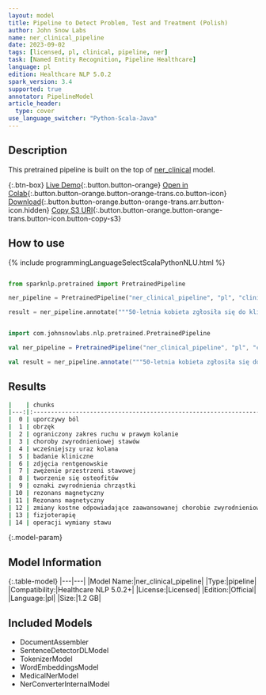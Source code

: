 ```yaml
---
layout: model
title: Pipeline to Detect Problem, Test and Treatment (Polish)
author: John Snow Labs
name: ner_clinical_pipeline
date: 2023-09-02
tags: [licensed, pl, clinical, pipeline, ner]
task: [Named Entity Recognition, Pipeline Healthcare]
language: pl
edition: Healthcare NLP 5.0.2
spark_version: 3.4
supported: true
annotator: PipelineModel
article_header:
  type: cover
use_language_switcher: "Python-Scala-Java"
---
```


## Description

This pretrained pipeline is built on the top of [ner_clinical](https://nlp.johnsnowlabs.com/2023/08/29/ner_clinical_pl.html) model.

{:.btn-box}
[Live Demo](https://demo.johnsnowlabs.com/healthcare/NER_CLINICAL_MULTI/){:.button.button-orange}
[Open in Colab](https://colab.research.google.com/github/JohnSnowLabs/spark-nlp-workshop/blob/master/tutorials/streamlit_notebooks/healthcare/NER_CLINICAL_MULTI.ipynb){:.button.button-orange.button-orange-trans.co.button-icon}
[Download](https://s3.amazonaws.com/auxdata.johnsnowlabs.com/clinical/models/ner_clinical_pipeline_pl_5.0.2_3.4_1693690658312.zip){:.button.button-orange.button-orange-trans.arr.button-icon.hidden}
[Copy S3 URI](s3://auxdata.johnsnowlabs.com/clinical/models/ner_clinical_pipeline_pl_5.0.2_3.4_1693690658312.zip){:.button.button-orange.button-orange-trans.button-icon.button-copy-s3}

## How to use



<div class="tabs-box" markdown="1">
{% include programmingLanguageSelectScalaPythonNLU.html %}
  
```python

from sparknlp.pretrained import PretrainedPipeline

ner_pipeline = PretrainedPipeline("ner_clinical_pipeline", "pl", "clinical/models")

result = ner_pipeline.annotate("""50-letnia kobieta zgłosiła się do kliniki ortopedycznej skarżąc się na uporczywy ból, obrzęk i ograniczony zakres ruchu w prawym kolanie. Pacjentka zgłosiła historię choroby zwyrodnieniowej stawów i wcześniejszy uraz kolana. Przeprowadzono badanie kliniczne i wykonano zdjęcia rentgenowskie, które wykazały zwężenie przestrzeni stawowej, tworzenie się osteofitów i oznaki zwyrodnienia chrząstki. Aby potwierdzić diagnozę i ocenić stopień zaawansowania, zlecono rezonans magnetyczny. Rezonans magnetyczny wykazał rozległą utratę chrząstki i zmiany kostne odpowiadające zaawansowanej chorobie zwyrodnieniowej stawów. Po rozważeniu stanu pacjenta i jego preferencji, omówiono plan leczenia, który obejmował kontrolę bólu, fizjoterapię i możliwość operacji wymiany stawu.""")

```
```scala

import com.johnsnowlabs.nlp.pretrained.PretrainedPipeline

val ner_pipeline = PretrainedPipeline("ner_clinical_pipeline", "pl", "clinical/models")

val result = ner_pipeline.annotate("""50-letnia kobieta zgłosiła się do kliniki ortopedycznej skarżąc się na uporczywy ból, obrzęk i ograniczony zakres ruchu w prawym kolanie. Pacjentka zgłosiła historię choroby zwyrodnieniowej stawów i wcześniejszy uraz kolana. Przeprowadzono badanie kliniczne i wykonano zdjęcia rentgenowskie, które wykazały zwężenie przestrzeni stawowej, tworzenie się osteofitów i oznaki zwyrodnienia chrząstki. Aby potwierdzić diagnozę i ocenić stopień zaawansowania, zlecono rezonans magnetyczny. Rezonans magnetyczny wykazał rozległą utratę chrząstki i zmiany kostne odpowiadające zaawansowanej chorobie zwyrodnieniowej stawów. Po rozważeniu stanu pacjenta i jego preferencji, omówiono plan leczenia, który obejmował kontrolę bólu, fizjoterapię i możliwość operacji wymiany stawu.""")

```
</div>

## Results

```bash
|    | chunks                                                                    |   begin |   end | entities   |
|---:|:--------------------------------------------------------------------------|--------:|------:|:-----------|
|  0 | uporczywy ból                                                             |      71 |    83 | PROBLEM    |
|  1 | obrzęk                                                                    |      86 |    91 | PROBLEM    |
|  2 | ograniczony zakres ruchu w prawym kolanie                                 |      95 |   135 | PROBLEM    |
|  3 | choroby zwyrodnieniowej stawów                                            |     166 |   195 | PROBLEM    |
|  4 | wcześniejszy uraz kolana                                                  |     199 |   222 | PROBLEM    |
|  5 | badanie kliniczne                                                         |     240 |   256 | TEST       |
|  6 | zdjęcia rentgenowskie                                                     |     269 |   289 | TEST       |
|  7 | zwężenie przestrzeni stawowej                                             |     307 |   335 | PROBLEM    |
|  8 | tworzenie się osteofitów                                                  |     338 |   361 | PROBLEM    |
|  9 | oznaki zwyrodnienia chrząstki                                             |     365 |   393 | PROBLEM    |
| 10 | rezonans magnetyczny                                                      |     461 |   480 | TEST       |
| 11 | Rezonans magnetyczny                                                      |     483 |   502 | TEST       |
| 12 | zmiany kostne odpowiadające zaawansowanej chorobie zwyrodnieniowej stawów |     540 |   612 | PROBLEM    |
| 13 | fizjoterapię                                                              |     719 |   730 | TREATMENT  |
| 14 | operacji wymiany stawu                                                    |     744 |   765 | TREATMENT  |
```

{:.model-param}
## Model Information

{:.table-model}
|---|---|
|Model Name:|ner_clinical_pipeline|
|Type:|pipeline|
|Compatibility:|Healthcare NLP 5.0.2+|
|License:|Licensed|
|Edition:|Official|
|Language:|pl|
|Size:|1.2 GB|

## Included Models

- DocumentAssembler
- SentenceDetectorDLModel
- TokenizerModel
- WordEmbeddingsModel
- MedicalNerModel
- NerConverterInternalModel
